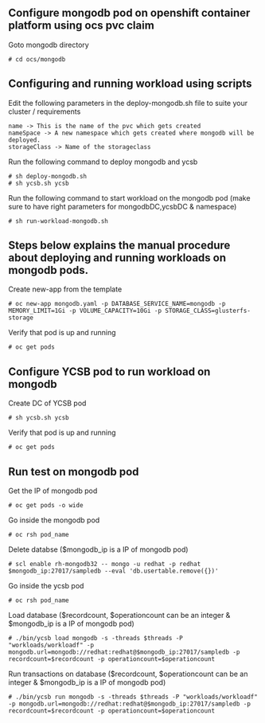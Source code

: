 ## Configure mongodb pod on openshift container platform using ocs pvc claim

Goto mongodb directory
```
# cd ocs/mongodb
```

## Configuring and running workload using scripts

Edit the following parameters in the deploy-mongodb.sh file to suite your cluster / requirements
```
name -> This is the name of the pvc which gets created
nameSpace -> A new namespace which gets created where mongodb will be deployed.
storageClass -> Name of the storageclass 
```

Run the following command to deploy mongodb and ycsb
```
# sh deploy-mongodb.sh
# sh ycsb.sh ycsb
```

Run the following command to start workload on the mongodb pod (make sure to have right parameters for mongodbDC,ycsbDC & namespace)
```
# sh run-workload-mongodb.sh
```

## Steps below explains the manual procedure about deploying and running workloads on mongodb pods.                                                                                

Create new-app from the template                                                
```                                                                             
# oc new-app mongodb.yaml -p DATABASE_SERVICE_NAME=mongodb -p MEMORY_LIMIT=1Gi -p VOLUME_CAPACITY=10Gi -p STORAGE_CLASS=glusterfs-storage
```                                                                             
                                                                                
Verify that pod is up and running                                               
```                                                                             
# oc get pods
```

## Configure YCSB pod to run workload on mongodb

Create DC of YCSB pod
```
# sh ycsb.sh ycsb
```

Verify that pod is up and running
```
# oc get pods
```

## Run test on mongodb pod

Get the IP of mongodb pod
```
# oc get pods -o wide
```

Go inside the mongodb pod
```
# oc rsh pod_name
```

Delete databse ($mongodb_ip is a IP of mongodb pod)
```
# scl enable rh-mongodb32 -- mongo -u redhat -p redhat $mongodb_ip:27017/sampledb --eval 'db.usertable.remove({})'
```

Go inside the ycsb pod
```
# oc rsh pod_name
```

Load database ($recordcount, $operationcount can be an integer & $mongodb_ip is a IP of mongodb pod)
```
# ./bin/ycsb load mongodb -s -threads $threads -P "workloads/workloadf" -p mongodb.url=mongodb://redhat:redhat@$mongodb_ip:27017/sampledb -p recordcount=$recordcount -p operationcount=$operationcount
```

Run transactions on database ($recordcount, $operationcount can be an integer & $mongodb_ip is a IP of mongodb pod)
```
# ./bin/ycsb run mongodb -s -threads $threads -P "workloads/workloadf" -p mongodb.url=mongodb://redhat:redhat@$mongodb_ip:27017/sampledb -p recordcount=$recordcount -p operationcount=$operationcount
```
